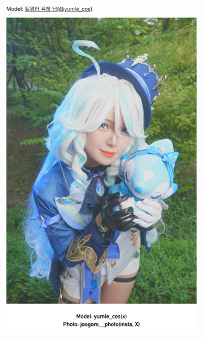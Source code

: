 ﻿---
dddd: 2024.09.07 GXG 토
nickname: 윰례
sns_type: x
sns_id: yumle_cos
---

<a name="yumle_cos"></a>
Model: <a href="https://x.com/yumle_cos" target="_blank">트위터 윰례 님(@yumle_cos)</a>

![YumleF1.jpg](/assets/img/2024/09-07/윰례/YumleF1.jpg)
